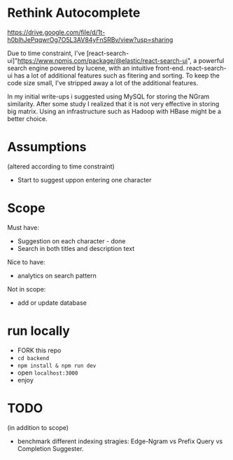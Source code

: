 # Rethink Autocomplete

https://drive.google.com/file/d/1t-h0blhJePqqwrOg7O5L3AV84yFnSRBv/view?usp=sharing

Due to time constraint, I've [react-search-ui]"https://www.npmjs.com/package/@elastic/react-search-ui", a powerful search engine powered by lucene, with an intuitive front-end. react-search-ui has a lot of additional features such as fitering and sorting. To keep the code size small, I've stripped away a lot of the additional features.

In my initial write-ups i suggested using MySQL for storing the NGram similarity. After some study I realized that it is not very effective in storing big matrix. Using an infrastructure such as Hadoop with HBase might be a better choice.

# Assumptions

(altered according to time constraint)

- Start to suggest uppon entering one character

# Scope

Must have:

- Suggestion on each character - done
- Search in both titles and description text

Nice to have:

- analytics on search pattern

Not in scope:

- add or update database

# run locally

- FORK this repo
- `cd backend`
- `npm install & npm run dev`
- open `localhost:3000`
- enjoy

# TODO

(in addition to scope)

- benchmark different indexing stragies: Edge-Ngram vs Prefix Query vs Completion Suggester.
